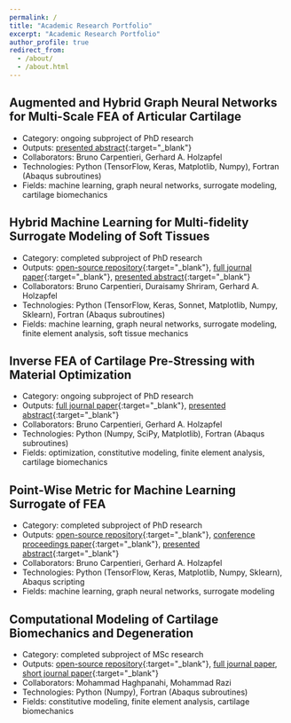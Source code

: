 ```yaml
---
permalink: /
title: "Academic Research Portfolio"
excerpt: "Academic Research Portfolio"
author_profile: true
redirect_from: 
  - /about/
  - /about.html
---
```

## Augmented and Hybrid Graph Neural Networks for Multi-Scale FEA of Articular Cartilage
  - Category: ongoing subproject of PhD research
  - Outputs: [presented abstract](https://shayansss.github.io/files/2023_05_a_b.pdf){:target="_blank"}
  - Collaborators: Bruno Carpentieri, Gerhard A. Holzapfel
  - Technologies: Python (TensorFlow, Keras, Matplotlib, Numpy), Fortran (Abaqus subroutines)
  - Fields: machine learning, graph neural networks, surrogate modeling, cartilage biomechanics

## Hybrid Machine Learning for Multi-fidelity Surrogate Modeling of Soft Tissues
  - Category: completed subproject of PhD research
  - Outputs: [open-source repository](https://github.com/shayansss/hml){:target="_blank"}, [full journal paper](https://shayansss.github.io/files/2022_09.pdf){:target="_blank"}, [presented abstract](https://shayansss.github.io/files/2021_09_a.pdf){:target="_blank"}
  - Collaborators: Bruno Carpentieri, Duraisamy Shriram, Gerhard A. Holzapfel
  - Technologies: Python (TensorFlow, Keras, Sonnet, Matplotlib, Numpy, Sklearn), Fortran (Abaqus subroutines)
  - Fields: machine learning, graph neural networks, surrogate modeling, finite element analysis, soft tissue mechanics

## Inverse FEA of Cartilage Pre-Stressing with Material Optimization
  - Category: ongoing subproject of PhD research
  - Outputs: [full journal paper](https://shayansss.github.io/files/2021_02.pdf){:target="_blank"}, [presented abstract](https://shayansss.github.io/files/2023_05_a_a.pdf){:target="_blank"}
  - Collaborators: Bruno Carpentieri, Gerhard A. Holzapfel
  - Technologies: Python (Numpy, SciPy, Matplotlib), Fortran (Abaqus subroutines)
  - Fields: optimization, constitutive modeling, finite element analysis, cartilage biomechanics

## Point-Wise Metric for Machine Learning Surrogate of FEA
  - Category: completed subproject of PhD research
  - Outputs: [open-source repository](https://github.com/shayansss/pmse){:target="_blank"}, [conference proceedings paper](https://shayansss.github.io/files/2021_11.pdf){:target="_blank"}, [presented abstract](https://shayansss.github.io/files/2021_10_a.pdf){:target="_blank"}
  - Collaborators: Bruno Carpentieri, Gerhard A. Holzapfel
  - Technologies: Python (TensorFlow, Keras, Matplotlib, Numpy, Sklearn), Abaqus scripting
  - Fields: machine learning, graph neural networks, surrogate modeling

## Computational Modeling of Cartilage Biomechanics and Degeneration
  - Category: completed subproject of MSc research
  - Outputs: [open-source repository](https://github.com/shayansss/msc){:target="_blank"}, [full journal paper](https://shayansss.github.io/files/2019_09_preprint.pdf{:target="_blank"}), [short journal paper](https://shayansss.github.io/files/2021_04.pdf){:target="_blank"}
  - Collaborators: Mohammad Haghpanahi, Mohammad Razi
  - Technologies: Python (Numpy), Fortran (Abaqus subroutines)
  - Fields: constitutive modeling, finite element analysis, cartilage biomechanics
